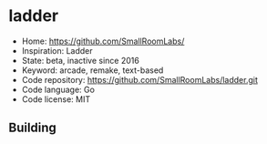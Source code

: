 # ladder

- Home: https://github.com/SmallRoomLabs/
- Inspiration: Ladder
- State: beta, inactive since 2016
- Keyword: arcade, remake, text-based
- Code repository: https://github.com/SmallRoomLabs/ladder.git
- Code language: Go
- Code license: MIT

## Building
